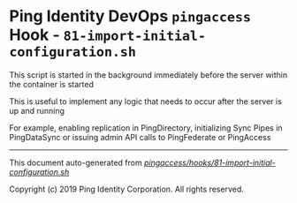 
# Ping Identity DevOps `pingaccess` Hook - `81-import-initial-configuration.sh`
This script is started in the background immediately before 
the server within the container is started

This is useful to implement any logic that needs to occur after the
server is up and running

For example, enabling replication in PingDirectory, initializing Sync 
Pipes in PingDataSync or issuing admin API calls to PingFederate or PingAccess

---
This document auto-generated from _[pingaccess/hooks/81-import-initial-configuration.sh](https://github.com/pingidentity/pingidentity-docker-builds/blob/master/pingaccess/hooks/81-import-initial-configuration.sh)_

Copyright (c)  2019 Ping Identity Corporation. All rights reserved.
